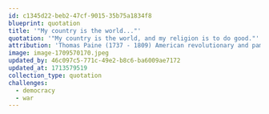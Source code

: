 ```yaml
---
id: c1345d22-beb2-47cf-9015-35b75a1834f8
blueprint: quotation
title: '"My country is the world..."'
quotation: '"My country is the world, and my religion is to do good."'
attribution: 'Thomas Paine (1737 - 1809) American revolutionary and pamphleteer.'
image: image-1709570170.jpeg
updated_by: 46c097c5-771c-49e2-b8c6-ba6009ae7172
updated_at: 1713579519
collection_type: quotation
challenges:
  - democracy
  - war
---
```

